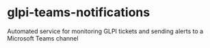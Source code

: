 # glpi-teams-notifications
Automated service for monitoring GLPI tickets and sending alerts to a Microsoft Teams channel
